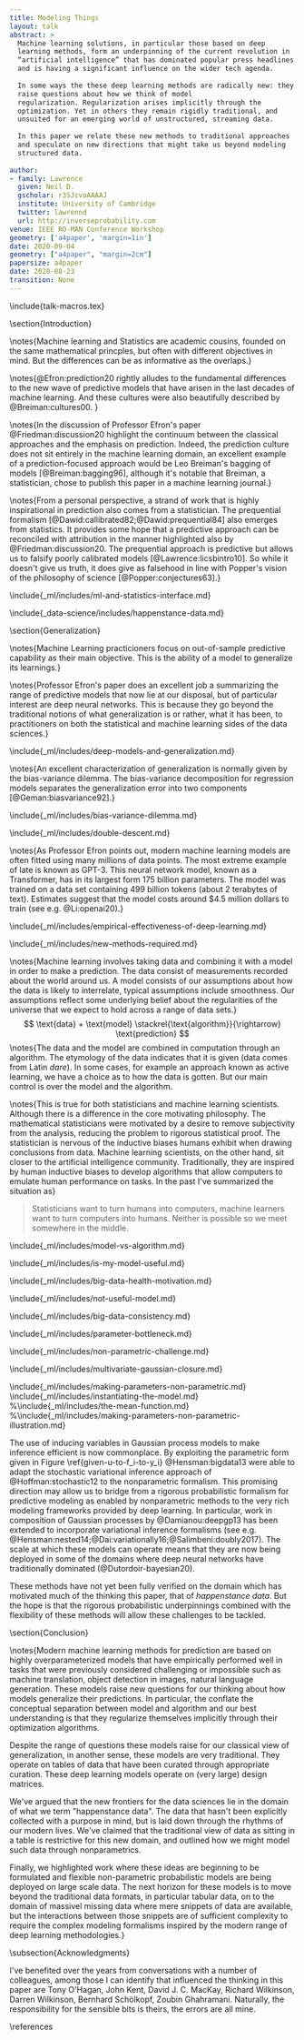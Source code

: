 ```yaml
---
title: Modeling Things
layout: talk
abstract: >
  Machine learning solutions, in particular those based on deep
  learning methods, form an underpinning of the current revolution in
  “artificial intelligence” that has dominated popular press headlines
  and is having a significant influence on the wider tech agenda.
  
  In some ways the these deep learning methods are radically new: they
  raise questions about how we think of model
  regularization. Regularization arises implicitly through the
  optimization. Yet in others they remain rigidly traditional, and
  unsuited for an emerging world of unstructured, streaming data.
  
  In this paper we relate these new methods to traditional approaches
  and speculate on new directions that might take us beyond modeling
  structured data.
  
author:
- family: Lawrence
  given: Neil D.
  gscholar: r3SJcvoAAAAJ
  institute: University of Cambridge
  twitter: lawrennd
  url: http://inverseprobability.com
venue: IEEE RO-MAN Conference Workshop
geometry: ['a4paper', 'margin=1in']
date: 2020-09-04
geometry: ["a4paper", "margin=2cm"]
papersize: a4paper
date: 2020-08-23
transition: None
---
```


\include{talk-macros.tex}

\section{Introduction}

\notes{Machine learning and Statistics are academic cousins, founded
on the same mathematical princples, but often with different
objectives in mind. But the differences can be as informative as the
overlaps.}

\notes{@Efron:prediction20 rightly alludes to the
fundamental differences to the new wave of predictive models that have
arisen in the last decades of machine learning. And these cultures
were also beautifully described by @Breiman:cultures00. }

\notes{In the discussion of Professor Efron's paper @Friedman:discussion20 highlight the continuum between the classical approaches and the emphasis on prediction. Indeed, the prediction culture does not sit entirely in the
machine learning domain, an excellent example of a prediction-focused approach would be Leo Breiman's bagging of models [@Breiman:bagging96], although it's notable that Breiman, a statistician, chose to publish this paper in a machine
learning journal.}

\notes{From a personal perspective, a strand of work that is highly inspirational in prediction also comes from a statistician. The prequential formalism [@Dawid:callibrated82;@Dawid:prequential84] also emerges from statistics. It provides some hope that a predictive approach can be reconciled with attribution in the manner highlighted also by @Friedman:discussion20. The prequential approach is predictive but allows us to falsify
poorly calibrated models [@Lawrence:licsbintro10]. So while it doesn't give us truth, it does give as falsehood in line with Popper's vision of the philosophy of science [@Popper:conjectures63].}

\include{_ml/includes/ml-and-statistics-interface.md}

\include{_data-science/includes/happenstance-data.md}

\section{Generalization}

\notes{Machine Learning practicioners focus on out-of-sample predictive capability as their main objective. This is the ability of a model to generalize its learnings.}

\notes{Professor Efron's paper does an excellent job a summarizing the
range of predictive models that now lie at our disposal, but of
particular interest are deep neural networks. This is because they go
beyond the traditional notions of what generalization is or rather,
what it has been, to practitioners on both the statistical and machine
learning sides of the data sciences.}

\include{_ml/includes/deep-models-and-generalization.md}

\notes{An excellent characterization of generalization is normally
given by the bias-variance dilemma. The bias-variance decomposition
for regression models separates the generalization error into two
components [@Geman:biasvariance92].}

\include{_ml/includes/bias-variance-dilemma.md}

\include{_ml/includes/double-descent.md}

\notes{As Professor Efron points out, modern machine learning models
are often fitted using many millions of data points. The most extreme
example of late is known as GPT-3. This neural network model, known as
a Transformer, has in its largest form 175 billion parameters. The
model was trained on a data set containing 499 billion tokens (about 2
terabytes of text). Estimates suggest that the model costs around
$4.5 million dollars to train (see e.g. @Li:openai20).}

\include{_ml/includes/empirical-effectiveness-of-deep-learning.md}

\include{_ml/includes/new-methods-required.md}

<!--include{_ml/includes/massively-missing-data.md}-->

\notes{Machine learning involves taking data and combining it with a model in
order to make a prediction. The data consist of measurements recorded
about the world around us. A model consists of our assumptions about how
the data is likely to interrelate, typical assumptions include
smoothness. Our assumptions reflect some underlying belief about the
regularities of the universe that we expect to hold across a range of
data sets.}
$$
\text{data} + \text{model} \stackrel{\text{algorithm}}{\rightarrow}  \text{prediction}
$$
\notes{The data and the model are combined in computation through an
algorithm.  The etymology of the data indicates that it is given (data
comes from Latin *dare*). In some cases, for example an approach known
as active learning, we have a choice as to how the data is gotten. But
our main control is over the model and the algorithm.

\notes{This is true for both statisticians and machine learning scientists. Although there is a difference in the core motivating philosophy. The mathematical statisticians were motivated by a desire to remove subjectivity from the analysis, reducing the problem to rigorous statistical proof. The statistician is nervous of the inductive biases humans exhibit when drawing conclusions from data. Machine learning scientists, on the other hand, sit closer to the artificial intelligence community. Traditionally, they are inspired by human inductive biases to develop algorithms that allow computers to emulate human performance on tasks. In the past I've summarized the situation as}

> Statisticians want to turn humans into computers, machine learners want to turn computers into humans. Neither is possible so we meet somewhere in the middle.


\include{_ml/includes/model-vs-algorithm.md}

\include{_ml/includes/is-my-model-useful.md}

\include{_ml/includes/big-data-health-motivation.md}

\include{_ml/includes/not-useful-model.md}

\include{_ml/includes/big-data-consistency.md}

\include{_ml/includes/parameter-bottleneck.md}

\include{_ml/includes/non-parametric-challenge.md}

\include{_ml/includes/multivariate-gaussian-closure.md}

\include{_ml/includes/making-parameters-non-parametric.md}
\include{_ml/includes/instantiating-the-model.md}
%\include{_ml/includes/the-mean-function.md}
%\include{_ml/includes/making-parameters-non-parametric-illustration.md}

The use of inducing variables in Gaussian process models to make inference efficient is now commonplace. By exploiting the parametric form given in Figure \ref{given-u-to-f_i-to-y_i} @Hensman:bigdata13 were able to adapt the stochastic variational inference approach of @Hoffman:stochastic12 to the nonparametric formalism. This promising direction may allow us to bridge from a rigorous probabilistic formalism for predictive modeling as enabled by nonparametric methods to the very rich modeling frameworks provided by deep learning. In particular, work in composition of Gaussian processes by @Damianou:deepgp13 has been extended to incorporate variational inference formalisms (see e.g. @Hensman:nested14;@Dai:variationally16;@Salimbeni:doubly2017). The scale at which these models can operate means that they are now being deployed in some of the domains where deep neural networks have traditionally dominated (@Dutordoir-bayesian20).

These methods have not yet been fully verified on the domain which has motivated much of the thinking this paper, that of *happenstance data*. But the hope is that the rigorous probabilistic underpinnings combined with the flexibility of these methods will allow these challenges to be tackled.

\section{Conclusion}

\notes{Modern machine learning methods for prediction are based on highly overparameterized models that have empirically performed well in tasks that were previously considered challenging or impossible such as machine translation, object detection in images, natural language generation. These models raise new questions for our thinking about how models generalize their predictions. In particular, the conflate the conceptual separation between model and algorithm and our best understanding is that they regularize themselves implicitly through their optimization algorithms.

Despite the range of questions these models raise for our classical view of generalization, in another sense, these models are very traditional. They operate on tables of data that have been curated through appropriate curation. These deep learning models operate on (very large) design matrices.

We've argued that the new frontiers for the data sciences lie in the domain of what we term "happenstance data". The data that hasn't been explicitly collected with a purpose in mind, but is laid down through the rhythms of our modern lives. We've claimed that the traditional view of data as sitting in a table is restrictive for this new domain, and outlined how we might model such data through nonparametrics. 

Finally, we highlighted work where these ideas are beginning to be formulated and flexible non-parametric probabilistic models are being deployed on large scale data. The next horizon for these models is to move beyond the traditional data formats, in particular tabular data, on to the domain of massivel missing data where mere snippets of data are available, but the interactions between those snippets are of sufficient complexity to require the complex modeling formalisms inspired by the modern range of deep learning methodologies.}

\subsection{Acknowledgments}

I've benefited over the years from conversations with a number of colleagues, among those I can identify that influenced the thinking in this paper are Tony O'Hagan, John Kent, David J. C. MacKay, Richard Wilkinson, Darren Wilkinson, Bernhard Schölkopf, Zoubin Ghahramani. Naturally, the responsibility for the sensible bits is theirs, the errors are all mine. 



\references
